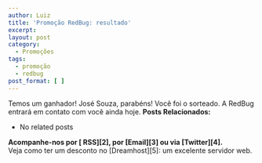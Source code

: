 ```yaml
---
author: Luiz
title: 'Promoção RedBug: resultado'
excerpt:
layout: post
category:
  - Promoções
tags:
  - promoção
  - redbug
post_format: [ ]
---
```

Temos um ganhador! José Souza, parabéns! Você foi o sorteado. A RedBug entrará em contato com você ainda hoje. 
**Posts Relacionados:** 
*   No related posts









**Acompanhe-nos por [ RSS][2], por [Email][3] ou via [Twitter][4].**  
Veja como ter um desconto no [Dreamhost][5]: um excelente servidor web.






